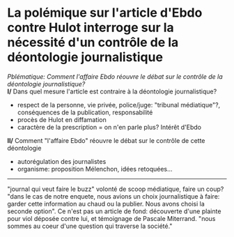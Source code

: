 # La polémique sur l'article d'Ebdo contre Hulot interroge sur la nécessité d'un contrôle de la déontologie journalistique

_Pblématique: Comment l'affaire Ebdo réouvre le débat sur le contrôle de la déontologie journalistique?_  
**I/** Dans quel mesure l'article est contraire à la déontologie journalistique?  
- respect de la personne, vie privée, police/juge: "tribunal médiatique"?, conséquences de la publication, responsabilité
- procès de Hulot en diffamation
- caractère de la prescription = on n'en parle plus? Intérêt d'Ebdo

**II/** Comment "l'affaire Ebdo" réouvre le débat sur le contrôle de cette déontologie 
- autorégulation des journalistes
- organisme: proposition Mélenchon, idées retoquées...

---

"journal qui veut faire le buzz"
volonté de scoop médiatique, faire un coup? "dans le cas de notre enquete, nous avions un choix journalistique à faire: garder cette information au chaud ou la publier. Nous avons choisi la seconde option".
Ce n'est pas un article de fond: découverte d'une plainte pour viol déposée contre lui, et témoignage de Pascale Miterrand.
"nous sommes au coeur d'une question qui traverse la société."